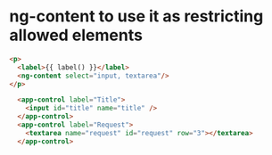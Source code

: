 # ng-content to use it as restricting allowed elements

```HTML
<p>
  <label>{{ label() }}</label>
  <ng-content select="input, textarea"/>
</p>
```

```HTML
  <app-control label="Title">
    <input id="title" name="title" />
  </app-control>
  <app-control label="Request">
    <textarea name="request" id="request" row="3"></textarea>
  </app-control>
```
